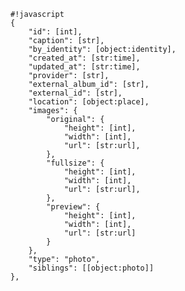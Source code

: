     #!javascript
    {
        "id": [int],
        "caption": [str],
        "by_identity": [object:identity],
        "created_at": [str:time],
        "updated_at": [str:time],
        "provider": [str],
        "external_album_id": [str],
        "external_id": [str],
        "location": [object:place],
        "images": {
            "original": {
                "height": [int],
                "width": [int],
                "url": [str:url],
            },
            "fullsize": {
                "height": [int],
                "width": [int],
                "url": [str:url],
            },
            "preview": {
                "height": [int],
                "width": [int],
                "url": [str:url]
            }
        },
        "type": "photo",
        "siblings": [[object:photo]]
    },
